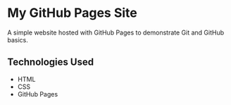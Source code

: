 # My GitHub Pages Site

A simple website hosted with GitHub Pages to demonstrate Git and GitHub basics.

## Technologies Used
- HTML
- CSS
- GitHub Pages